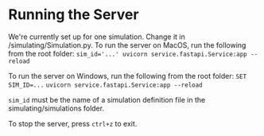 # Running the Server

We're currently set up for one simulation. Change it in /simulating/Simulation.py.
To run the server on MacOS, run the following from the root folder:
`sim_id='...' uvicorn service.fastapi.Service:app --reload`

To run the server on Windows, run the following from the root folder:
`SET SIM_ID=...`
`uvicorn service.fastapi.Service:app --reload`

`sim_id` must be the name of a simulation definition file in the simulating/simulations folder.

To stop the server, press `ctrl+z` to exit.